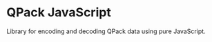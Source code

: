 QPack JavaScript
================

Library for encoding and decoding QPack data using pure JavaScript.
